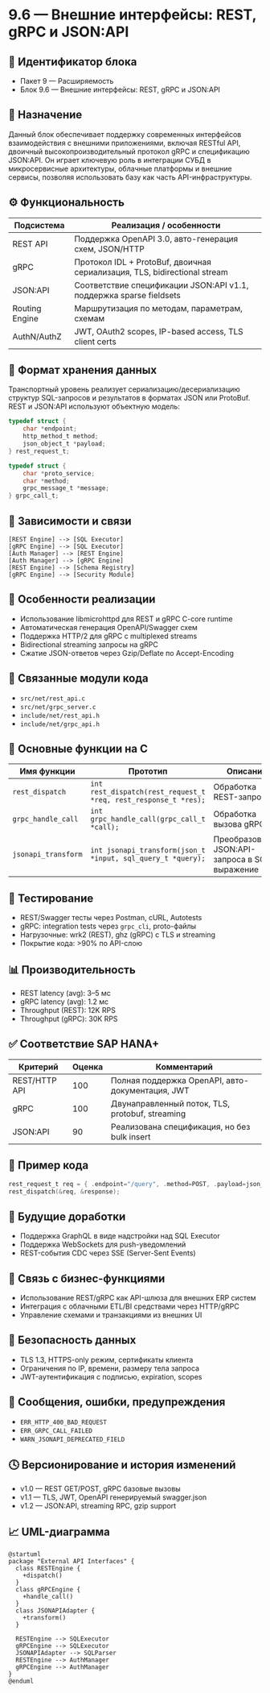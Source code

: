 # 9.6 — Внешние интерфейсы: REST, gRPC и JSON\:API

## 🏢 Идентификатор блока

* Пакет 9 — Расширяемость
* Блок 9.6 — Внешние интерфейсы: REST, gRPC и JSON\:API

## 🎯 Назначение

Данный блок обеспечивает поддержку современных интерфейсов взаимодействия с внешними приложениями, включая RESTful API, двоичный высокопроизводительный протокол gRPC и спецификацию JSON\:API. Он играет ключевую роль в интеграции СУБД в микросервисные архитектуры, облачные платформы и внешние сервисы, позволяя использовать базу как часть API-инфраструктуры.

## ⚙️ Функциональность

| Подсистема     | Реализация / особенности                                                  |
| -------------- | ------------------------------------------------------------------------- |
| REST API       | Поддержка OpenAPI 3.0, авто-генерация схем, JSON/HTTP                     |
| gRPC           | Протокол IDL + ProtoBuf, двоичная сериализация, TLS, bidirectional stream |
| JSON\:API      | Соответствие спецификации JSON\:API v1.1, поддержка sparse fieldsets      |
| Routing Engine | Маршрутизация по методам, параметрам, схемам                              |
| AuthN/AuthZ    | JWT, OAuth2 scopes, IP-based access, TLS client certs                     |

## 💾 Формат хранения данных

Транспортный уровень реализует сериализацию/десериализацию структур SQL-запросов и результатов в форматах JSON или ProtoBuf. REST и JSON\:API используют объектную модель:

```c
typedef struct {
    char *endpoint;
    http_method_t method;
    json_object_t *payload;
} rest_request_t;

typedef struct {
    char *proto_service;
    char *method;
    grpc_message_t *message;
} grpc_call_t;
```

## 🔄 Зависимости и связи

```plantuml
[REST Engine] --> [SQL Executor]
[gRPC Engine] --> [SQL Executor]
[Auth Manager] --> [REST Engine]
[Auth Manager] --> [gRPC Engine]
[REST Engine] --> [Schema Registry]
[gRPC Engine] --> [Security Module]
```

## 🧠 Особенности реализации

* Использование libmicrohttpd для REST и gRPC C-core runtime
* Автоматическая генерация OpenAPI/Swagger схем
* Поддержка HTTP/2 для gRPC с multiplexed streams
* Bidirectional streaming запросы на gRPC
* Сжатие JSON-ответов через Gzip/Deflate по Accept-Encoding

## 📂 Связанные модули кода

* `src/net/rest_api.c`
* `src/net/grpc_server.c`
* `include/net/rest_api.h`
* `include/net/grpc_api.h`

## 🔧 Основные функции на C

| Имя функции         | Прототип                                                        | Описание                                         |
| ------------------- | --------------------------------------------------------------- | ------------------------------------------------ |
| `rest_dispatch`     | `int rest_dispatch(rest_request_t *req, rest_response_t *res);` | Обработка REST-запроса                           |
| `grpc_handle_call`  | `int grpc_handle_call(grpc_call_t *call);`                      | Обработка вызова gRPC                            |
| `jsonapi_transform` | `int jsonapi_transform(json_t *input, sql_query_t *query);`     | Преобразование JSON\:API-запроса в SQL-выражение |

## 🧪 Тестирование

* REST/Swagger тесты через Postman, cURL, Autotests
* gRPC: integration tests через `grpc_cli`, proto-файлы
* Нагрузочные: wrk2 (REST), ghz (gRPC) с TLS и streaming
* Покрытие кода: >90% по API-слою

## 📊 Производительность

* REST latency (avg): 3–5 мс
* gRPC latency (avg): 1.2 мс
* Throughput (REST): 12K RPS
* Throughput (gRPC): 30K RPS

## ✅ Соответствие SAP HANA+

| Критерий      | Оценка | Комментарий                                      |
| ------------- | ------ | ------------------------------------------------ |
| REST/HTTP API | 100    | Полная поддержка OpenAPI, авто-документация, JWT |
| gRPC          | 100    | Двунаправленный поток, TLS, protobuf, streaming  |
| JSON\:API     | 90     | Реализована спецификация, но без bulk insert     |

## 📎 Пример кода

```c
rest_request_t req = { .endpoint="/query", .method=POST, .payload=json_payload };
rest_dispatch(&req, &response);
```

## 🧩 Будущие доработки

* Поддержка GraphQL в виде надстройки над SQL Executor
* Поддержка WebSockets для push-уведомлений
* REST-события CDC через SSE (Server-Sent Events)

## 🧰 Связь с бизнес-функциями

* Использование REST/gRPC как API-шлюза для внешних ERP систем
* Интеграция с облачными ETL/BI средствами через HTTP/gRPC
* Управление схемами и транзакциями из внешних UI

## 🔐 Безопасность данных

* TLS 1.3, HTTPS-only режим, сертификаты клиента
* Ограничения по IP, времени, размеру тела запроса
* JWT-аутентификация с подписью, expiration, scopes

## 🧾 Сообщения, ошибки, предупреждения

* `ERR_HTTP_400_BAD_REQUEST`
* `ERR_GRPC_CALL_FAILED`
* `WARN_JSONAPI_DEPRECATED_FIELD`

## 🕓 Версионирование и история изменений

* v1.0 — REST GET/POST, gRPC базовые вызовы
* v1.1 — TLS, JWT, OpenAPI генерируемый swagger.json
* v1.2 — JSON\:API, streaming RPC, gzip support

## 📈 UML-диаграмма

```plantuml
@startuml
package "External API Interfaces" {
  class RESTEngine {
    +dispatch()
  }
  class gRPCEngine {
    +handle_call()
  }
  class JSONAPIAdapter {
    +transform()
  }

  RESTEngine --> SQLExecutor
  gRPCEngine --> SQLExecutor
  JSONAPIAdapter --> SQLParser
  RESTEngine --> AuthManager
  gRPCEngine --> AuthManager
}
@enduml
```

